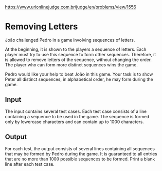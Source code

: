 https://www.urionlinejudge.com.br/judge/en/problems/view/1556

# Removing Letters

João challenged Pedro in a game involving sequences of letters.

At the beginning, it is shown to the players a sequence of letters. Each
player must try to use this sequence to form other sequences. Therefore, it is
allowed to remove letters of the sequence, without changing the order. The
player who can form more distinct sequences wins the game.

Pedro would like your help to beat João in this game. Your task is to show
Peter all distinct sequences, in alphabetical order, he may form during the
game.

## Input

The input contains several test cases. Each test case consists of a line
containing a sequence to be used in the game. The sequence is formed only by
lowercase characters and can contain up to 1000 characters.

## Output

For each test, the output consists of several lines containing all sequences
that may be formed by Pedro during the game. It is guaranteed to all entries
that are no more than 1000 possible sequences to be formed. Print a blank line
after each test case.
